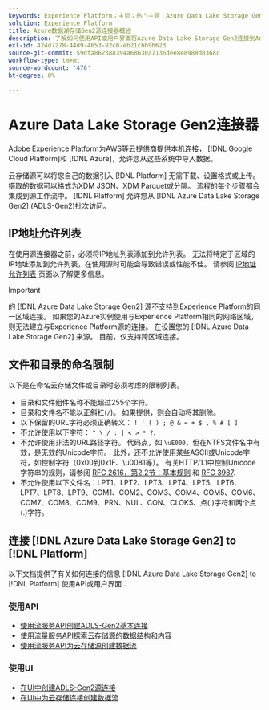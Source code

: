```yaml
---
keywords: Experience Platform；主页；热门主题；Azure Data Lake Storage Gen2;ADLS-Gen2;adls gen2;ADLS Gen2
solution: Experience Platform
title: Azure数据湖存储Gen2源连接器概述
description: 了解如何使用API或用户界面将Azure Data Lake Storage Gen2连接到Adobe Experience Platform。
exl-id: 424d7278-44d9-4653-82c0-eb21cbb9b623
source-git-commit: 59dfa862388394a68630a7136dee8e8988d0368c
workflow-type: tm+mt
source-wordcount: '476'
ht-degree: 0%

---
```


# Azure Data Lake Storage Gen2连接器

Adobe Experience Platform为AWS等云提供商提供本机连接， [!DNL Google Cloud Platform]和 [!DNL Azure]，允许您从这些系统中导入数据。

云存储源可以将您自己的数据引入 [!DNL Platform] 无需下载、设置格式或上传。 摄取的数据可以格式为XDM JSON、XDM Parquet或分隔。 流程的每个步骤都会集成到源工作流中。 [!DNL Platform] 允许您从 [!DNL Azure Data Lake Storage Gen2] (ADLS-Gen2)批次访问。

## IP地址允许列表

在使用源连接器之前，必须将IP地址列表添加到允许列表。 无法将特定于区域的IP地址添加到允许列表，在使用源时可能会导致错误或性能不佳。 请参阅 [IP地址允许列表](../../ip-address-allow-list.md) 页面以了解更多信息。

>[!IMPORTANT]
>
>的 [!DNL Azure Data Lake Storage Gen2] 源不支持到Experience Platform的同一区域连接。 如果您的Azure实例使用与Experience Platform相同的网络区域，则无法建立与Experience Platform源的连接。 在设置您的 [!DNL Azure Data Lake Storage Gen2] 来源。 目前，仅支持跨区域连接。

## 文件和目录的命名限制

以下是在命名云存储文件或目录时必须考虑的限制列表。

- 目录和文件组件名称不能超过255个字符。
- 目录和文件名不能以正斜杠(`/`)。 如果提供，则会自动将其删除。
- 以下保留的URL字符必须正确转义： `! ' ( ) ; @ & = + $ , % # [ ]`
- 不允许使用以下字符： `" \ / : | < > * ?`.
- 不允许使用非法的URL路径字符。 代码点，如 `\uE000`，但在NTFS文件名中有效，是无效的Unicode字符。 此外，还不允许使用某些ASCII或Unicode字符，如控制字符（0x00到0x1F、\u0081等）。 有关HTTP/1.1中控制Unicode字符串的规则，请参阅 [RFC 2616，第2.2节：基本规则](https://www.ietf.org/rfc/rfc2616.txt) 和 [RFC 3987](https://www.ietf.org/rfc/rfc3987.txt).
- 不允许使用以下文件名：LPT1、LPT2、LPT3、LPT4、LPT5、LPT6、LPT7、LPT8、LPT9、COM1、COM2、COM3、COM4、COM5、COM6、COM7、COM8、COM9、PRN、NUL、CON、CLOK$、点(.)字符和两个点(.)字符。

## 连接 [!DNL Azure Data Lake Storage Gen2] to [!DNL Platform]

以下文档提供了有关如何连接的信息 [!DNL Azure Data Lake Storage Gen2] to [!DNL Platform] 使用API或用户界面：

### 使用API

- [使用流服务API创建ADLS-Gen2基本连接](../../tutorials/api/create/cloud-storage/adls-gen2.md)
- [使用流量服务API探索云存储源的数据结构和内容](../../tutorials/api/explore/cloud-storage.md)
- [使用流服务API为云存储源创建数据流](../../tutorials/api/collect/cloud-storage.md)

### 使用UI

- [在UI中创建ADLS-Gen2源连接](../../tutorials/ui/create/cloud-storage/adls-gen2.md)
- [在UI中为云存储连接创建数据流](../../tutorials/ui/dataflow/batch/cloud-storage.md)
